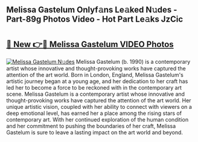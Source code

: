 ## Melissa Gastelum Onlyf𝚊ns Le𝚊ked N𝚞des - Part-89g Photos Video - Hot Part Le𝚊ks JzCic

# <h2><a href="http://ab76690.deff.icu/?id=Melissa+Gastelum">🔗 New 👉🔴 Melissa Gastelum VIDEO Photos</a></h2>

[![Melissa Gastelum N𝚞des](https://i.imgur.com/rIISA9y.gif)](http://ab76690.deff.icu/?id=Melissa+Gastelum)
Melissa Gastelum (b. 1990) is a contemporary artist whose innovative and thought-provoking works have captured the attention of the art world. Born in London, England, Melissa Gastelum's artistic journey began at a young age, and her dedication to her craft has led her to become a force to be reckoned with in the contemporary art scene. Melissa Gastelum is a contemporary artist whose innovative and thought-provoking works have captured the attention of the art world. Her unique artistic vision, coupled with her ability to connect with viewers on a deep emotional level, has earned her a place among the rising stars of contemporary art. With her continued exploration of the human condition and her commitment to pushing the boundaries of her craft, Melissa Gastelum is sure to leave a lasting impact on the art world and beyond.
